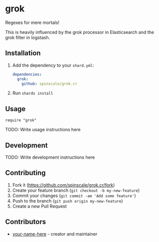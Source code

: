 # grok

Regexes for mere mortals!

This is heavily influenced by the grok processor in Elasticsearch and
the grok filter in logstash.

## Installation

1. Add the dependency to your `shard.yml`:

   ```yaml
   dependencies:
     grok:
       github: spinscale/grok.cr
   ```

2. Run `shards install`

## Usage

```crystal
require "grok"
```

TODO: Write usage instructions here

## Development

TODO: Write development instructions here

## Contributing

1. Fork it (<https://github.com/spinscale/grok.cr/fork>)
2. Create your feature branch (`git checkout -b my-new-feature`)
3. Commit your changes (`git commit -am 'Add some feature'`)
4. Push to the branch (`git push origin my-new-feature`)
5. Create a new Pull Request

## Contributors

- [your-name-here](https://github.com/your-github-user) - creator and maintainer
